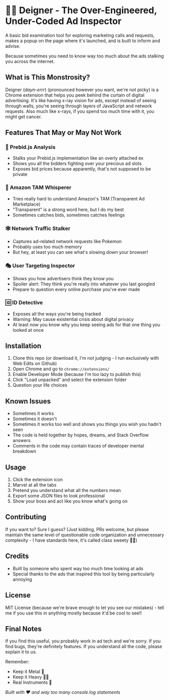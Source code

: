 # 🕵️‍♂️ Deigner - The Over-Engineered, Under-Coded Ad Inspector

A basic bid examination tool for exploring marketing calls and requests, makes a popup on the page where it's launched, and is built to inform and advise.

Because sometimes you need to know way too much about the ads stalking you across the internet.

## What is This Monstrosity?

Deigner (*dayn-errr*) (pronounced however you want, we're not picky) is a Chrome extension that helps you peek behind the curtain of digital advertising. It's like having x-ray vision for ads, except instead of seeing through walls, you're seeing through layers of JavaScript and network requests. Also much like x-rays, if you spend too much time with it, you might get cancer.

## Features That May or May Not Work

### 🎯 Prebid.js Analysis
- Stalks your Prebid.js implementation like an overly attached ex
- Shows you all the bidders fighting over your precious ad slots
- Exposes bid prices because apparently, that's not supposed to be private

### 🌊 Amazon TAM Whisperer
- Tries really hard to understand Amazon's TAM (Transparent Ad Marketplace)
- "Transparent" is a strong word here, but I do my best
- Sometimes catches bids, sometimes catches feelings

### 🕸️ Network Traffic Stalker
- Captures ad-related network requests like Pokemon
- Probably uses too much memory
- But hey, at least you can see what's slowing down your browser!

### 🎭 User Targeting Inspector
- Shows you how advertisers think they know you
- Spoiler alert: They think you're really into whatever you last googled
- Prepare to question every online purchase you've ever made

### 🆔 ID Detective
- Exposes all the ways you're being tracked
- Warning: May cause existential crisis about digital privacy
- At least now you know why you keep seeing ads for that one thing you looked at once

## Installation

1. Clone this repo (or download it, I'm not judging - I run exclusively with Web Edits on Github)
2. Open Chrome and go to `chrome://extensions/`
3. Enable Developer Mode (because I'm too lazy to publish this)
4. Click "Load unpacked" and select the extension folder
5. Question your life choices

## Known Issues

- Sometimes it works
- Sometimes it doesn't
- Sometimes it works too well and shows you things you wish you hadn't seen
- The code is held together by hopes, dreams, and Stack Overflow answers
- Comments in the code may contain traces of developer mental breakdown

## Usage

1. Click the extension icon
2. Marvel at all the tabs
3. Pretend you understand what all the numbers mean
4. Export some JSON files to look professional
5. Show your boss and act like you know what's going on

## Contributing

If you want to? Sure I guess?
(Just kidding, PRs welcome, but please maintain the same level of questionable code organization and unnecessary complexity - I have standards here, it's called class sweety 💅🏻)

## Credits

- Built by someone who spent way too much time looking at ads
- Special thanks to the ads that inspired this tool by being particularly annoying

## License

MIT License (because we're brave enough to let you see our mistakes) - tell me if you use this in anything mostly because it'd be cool to see!!

## Final Notes

If you find this useful, you probably work in ad tech and we're sorry. If you find bugs, they're definitely features. If you understand all the code, please explain it to us.

Remember:
- Keep it Metal 🤘
- Keep it Heavy 🏋️‍♂️
- Real Instruments 🎸

_Built with ❤️ and way too many console.log statements_
